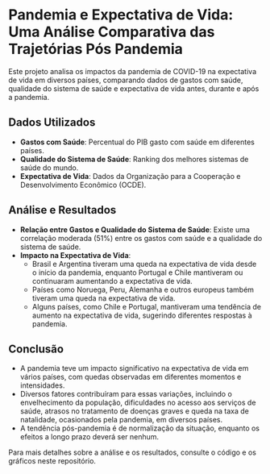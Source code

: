 # Pandemia e Expectativa de Vida: Uma Análise Comparativa das Trajetórias Pós Pandemia

Este projeto analisa os impactos da pandemia de COVID-19 na expectativa de vida em diversos países, comparando dados de gastos com saúde, qualidade do sistema de saúde e expectativa de vida antes, durante e após a pandemia.

## Dados Utilizados

- **Gastos com Saúde**: Percentual do PIB gasto com saúde em diferentes países.
- **Qualidade do Sistema de Saúde**: Ranking dos melhores sistemas de saúde do mundo.
- **Expectativa de Vida**: Dados da Organização para a Cooperação e Desenvolvimento Econômico (OCDE).

## Análise e Resultados

- **Relação entre Gastos e Qualidade do Sistema de Saúde**: Existe uma correlação moderada (51%) entre os gastos com saúde e a qualidade do sistema de saúde.
- **Impacto na Expectativa de Vida**:
  - Brasil e Argentina tiveram uma queda na expectativa de vida desde o início da pandemia, enquanto Portugal e Chile mantiveram ou continuaram aumentando a expectativa de vida.
  - Países como Noruega, Peru, Alemanha e outros europeus também tiveram uma queda na expectativa de vida.
  - Alguns países, como Chile e Portugal, mantiveram uma tendência de aumento na expectativa de vida, sugerindo diferentes respostas à pandemia.

## Conclusão

- A pandemia teve um impacto significativo na expectativa de vida em vários países, com quedas observadas em diferentes momentos e intensidades.
- Diversos fatores contribuíram para essas variações, incluindo o envelhecimento da população, dificuldades no acesso aos serviços de saúde, atrasos no tratamento de doenças graves e queda na taxa de natalidade, ocasionados pela pandemia, em diversos países.
- A tendência pós-pandemia é de normalização da situação, enquanto os efeitos a longo prazo deverá ser nenhum.

Para mais detalhes sobre a análise e os resultados, consulte o código e os gráficos neste repositório.
